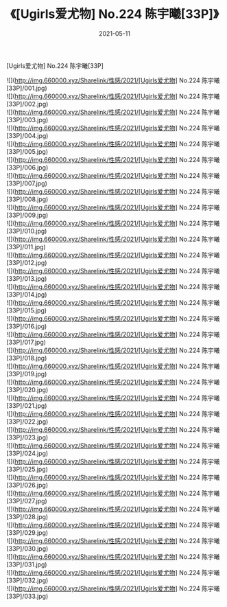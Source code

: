 ﻿---
layout: post
title:  《[Ugirls爱尤物] No.224 陈宇曦[33P]》
date:   2021-05-11
img: http://img.660000.xyz/Sharelink/性感/2021/[Ugirls爱尤物] No.224 陈宇曦[33P]/000.jpg
categories: [美女, 清纯, 唯美]
---

[Ugirls爱尤物] No.224 陈宇曦[33P]

  ![](http://img.660000.xyz/Sharelink/性感/2021/[Ugirls爱尤物] No.224 陈宇曦[33P]/001.jpg) <br> ![](http://img.660000.xyz/Sharelink/性感/2021/[Ugirls爱尤物] No.224 陈宇曦[33P]/002.jpg) <br> ![](http://img.660000.xyz/Sharelink/性感/2021/[Ugirls爱尤物] No.224 陈宇曦[33P]/003.jpg) <br> ![](http://img.660000.xyz/Sharelink/性感/2021/[Ugirls爱尤物] No.224 陈宇曦[33P]/004.jpg) <br> ![](http://img.660000.xyz/Sharelink/性感/2021/[Ugirls爱尤物] No.224 陈宇曦[33P]/005.jpg) <br> ![](http://img.660000.xyz/Sharelink/性感/2021/[Ugirls爱尤物] No.224 陈宇曦[33P]/006.jpg) <br> ![](http://img.660000.xyz/Sharelink/性感/2021/[Ugirls爱尤物] No.224 陈宇曦[33P]/007.jpg) <br> ![](http://img.660000.xyz/Sharelink/性感/2021/[Ugirls爱尤物] No.224 陈宇曦[33P]/008.jpg) <br> ![](http://img.660000.xyz/Sharelink/性感/2021/[Ugirls爱尤物] No.224 陈宇曦[33P]/009.jpg) <br> ![](http://img.660000.xyz/Sharelink/性感/2021/[Ugirls爱尤物] No.224 陈宇曦[33P]/010.jpg) <br> ![](http://img.660000.xyz/Sharelink/性感/2021/[Ugirls爱尤物] No.224 陈宇曦[33P]/011.jpg) <br> ![](http://img.660000.xyz/Sharelink/性感/2021/[Ugirls爱尤物] No.224 陈宇曦[33P]/012.jpg) <br> ![](http://img.660000.xyz/Sharelink/性感/2021/[Ugirls爱尤物] No.224 陈宇曦[33P]/013.jpg) <br> ![](http://img.660000.xyz/Sharelink/性感/2021/[Ugirls爱尤物] No.224 陈宇曦[33P]/014.jpg) <br> ![](http://img.660000.xyz/Sharelink/性感/2021/[Ugirls爱尤物] No.224 陈宇曦[33P]/015.jpg) <br> ![](http://img.660000.xyz/Sharelink/性感/2021/[Ugirls爱尤物] No.224 陈宇曦[33P]/016.jpg) <br> ![](http://img.660000.xyz/Sharelink/性感/2021/[Ugirls爱尤物] No.224 陈宇曦[33P]/017.jpg) <br> ![](http://img.660000.xyz/Sharelink/性感/2021/[Ugirls爱尤物] No.224 陈宇曦[33P]/018.jpg) <br> ![](http://img.660000.xyz/Sharelink/性感/2021/[Ugirls爱尤物] No.224 陈宇曦[33P]/019.jpg) <br> ![](http://img.660000.xyz/Sharelink/性感/2021/[Ugirls爱尤物] No.224 陈宇曦[33P]/020.jpg) <br> ![](http://img.660000.xyz/Sharelink/性感/2021/[Ugirls爱尤物] No.224 陈宇曦[33P]/021.jpg) <br> ![](http://img.660000.xyz/Sharelink/性感/2021/[Ugirls爱尤物] No.224 陈宇曦[33P]/022.jpg) <br> ![](http://img.660000.xyz/Sharelink/性感/2021/[Ugirls爱尤物] No.224 陈宇曦[33P]/023.jpg) <br> ![](http://img.660000.xyz/Sharelink/性感/2021/[Ugirls爱尤物] No.224 陈宇曦[33P]/024.jpg) <br> ![](http://img.660000.xyz/Sharelink/性感/2021/[Ugirls爱尤物] No.224 陈宇曦[33P]/025.jpg) <br> ![](http://img.660000.xyz/Sharelink/性感/2021/[Ugirls爱尤物] No.224 陈宇曦[33P]/026.jpg) <br> ![](http://img.660000.xyz/Sharelink/性感/2021/[Ugirls爱尤物] No.224 陈宇曦[33P]/027.jpg) <br> ![](http://img.660000.xyz/Sharelink/性感/2021/[Ugirls爱尤物] No.224 陈宇曦[33P]/028.jpg) <br> ![](http://img.660000.xyz/Sharelink/性感/2021/[Ugirls爱尤物] No.224 陈宇曦[33P]/029.jpg) <br> ![](http://img.660000.xyz/Sharelink/性感/2021/[Ugirls爱尤物] No.224 陈宇曦[33P]/030.jpg) <br> ![](http://img.660000.xyz/Sharelink/性感/2021/[Ugirls爱尤物] No.224 陈宇曦[33P]/031.jpg) <br> ![](http://img.660000.xyz/Sharelink/性感/2021/[Ugirls爱尤物] No.224 陈宇曦[33P]/032.jpg) <br> ![](http://img.660000.xyz/Sharelink/性感/2021/[Ugirls爱尤物] No.224 陈宇曦[33P]/033.jpg) <br>